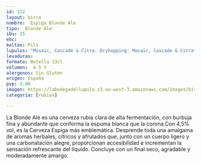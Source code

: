 ```yaml
--- 
id: 112
layout: birra
nombre:  Espiga Blonde Ale
tipo:  Blonde Ale
ibu: 25
ebc:
maltas: Pils 
lupulos: "Mosaic, Cascade & Citra. Dryhopping: Mosaic, Cascade & Citra"
levaduras: 
formato: Botella 33cl
volumen:  4.5 %
alergenos: Sin Gluten
origen: España
pvp: 3.00
imagen: https://labodegadellupulo.s3.eu-west-3.amazonaws.com/images/birras/espigablondeale.jpg
categoria: [rubias]

---
```

La Blonde Ale es una cerveza rubia clara de alta fermentación, con burbuja fina y abundante que conforma la espuma blanca  que la corona.Con 4,5% vol, es la Cerveza Espiga más emblemática. Desprende toda una amalgama de aromas herbales, cítricos y afrutados que, junto con un cuerpo ligero y una carbonatación alegre, proporcionan accesibilidad e incrementan la sensación refrescante del líquido. Concluye con un final seco, agradable y moderadamente amargo.









